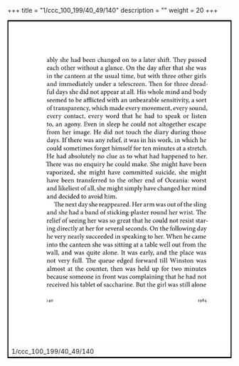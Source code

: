 +++
title = "1/ccc_100_199/40_49/140"
description = ""
weight = 20
+++

<table style="border:2px solid black;max-width:800px;max-height:800px;" 
><tr><td><img class="center-fit-jpg"
src="/jpg_/out_jpg_1984__140.jpg"  >1/ccc_100_199/40_49/140</img></td></tr></table>